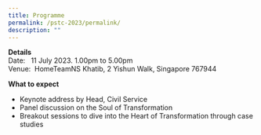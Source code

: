 ```yaml
---
title: Programme
permalink: /pstc-2023/permalink/
description: ""
---
```

**Details**   
Date:   11 July 2023. 1.00pm to 5.00pm   
Venue:  HomeTeamNS Khatib, 2 Yishun Walk, Singapore 767944

**What to expect**
* Keynote address by Head, Civil Service
* Panel discussion on the Soul of Transformation
* Breakout sessions to dive into the Heart of Transformation through case studies